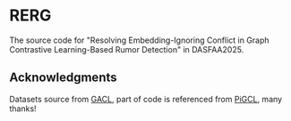 # RERG

The source code for "Resolving Embedding-Ignoring Conflict in Graph Contrastive Learning-Based Rumor Detection" in DASFAA2025.


## Acknowledgments
Datasets source from [GACL](https://github.com/agangbe/GACL), part of code is referenced from [PiGCL](https://github.com/hedongxiao-tju/PiGCL), many thanks!